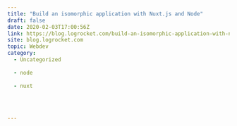 ```yaml
---
title: "Build an isomorphic application with Nuxt.js and Node"
draft: false
date: 2020-02-03T17:00:56Z
link: https://blog.logrocket.com/build-an-isomorphic-application-with-nuxt-js-and-node/?utm_medium=RSS&utm_source=hune
site: blog.logrocket.com
topic: Webdev
category:
  - Uncategorized
  
  - node
  
  - nuxt
  
   
  

---
```

